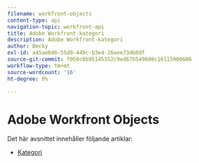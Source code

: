 ```yaml
---
filename: workfront-objects
content-type: api
navigation-topic: workfront-api
title: Adobe Workfront-kategori
description: Adobe Workfront-kategori
author: Becky
exl-id: a45ae046-55d0-449c-b3e4-26eee73db0df
source-git-commit: f050c8b95145552c9ed67b549608c16115000606
workflow-type: tm+mt
source-wordcount: '16'
ht-degree: 0%

---
```



# Adobe Workfront Objects

Det här avsnittet innehåller följande artiklar:

* [Kategori](../../wf-api/wf-objects/category.md)
